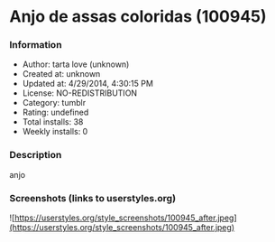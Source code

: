 # Anjo de assas coloridas (100945)

### Information
- Author: tarta love (unknown)
- Created at: unknown
- Updated at: 4/29/2014, 4:30:15 PM
- License: NO-REDISTRIBUTION
- Category: tumblr
- Rating: undefined
- Total installs: 38
- Weekly installs: 0


### Description
anjo


### Screenshots (links to userstyles.org)
![https://userstyles.org/style_screenshots/100945_after.jpeg](https://userstyles.org/style_screenshots/100945_after.jpeg)



